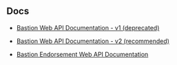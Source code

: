 ## Docs

- [Bastion Web API Documentation - v1 (deprecated)](./docs/BastionWebAPI.md)

- [Bastion Web API Documentation - v2 (recommended)](./docs/BastionWebAPI_v2.md)

- [Bastion Endorsement Web API Documentation](./docs/BastionEndorseWebAPI_v2.md)

